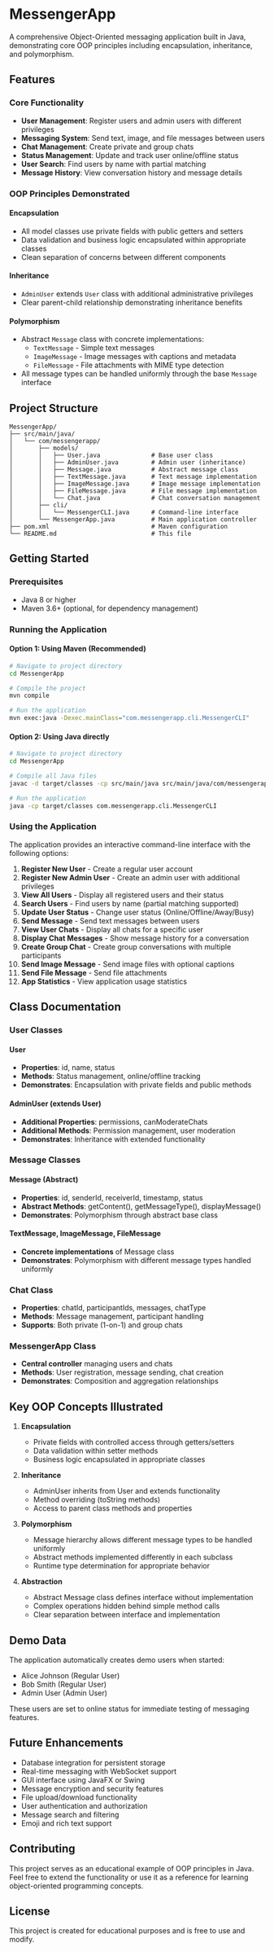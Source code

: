 # MessengerApp

A comprehensive Object-Oriented messaging application built in Java, demonstrating core OOP principles including encapsulation, inheritance, and polymorphism.

## Features

### Core Functionality
- **User Management**: Register users and admin users with different privileges
- **Messaging System**: Send text, image, and file messages between users
- **Chat Management**: Create private and group chats
- **Status Management**: Update and track user online/offline status
- **User Search**: Find users by name with partial matching
- **Message History**: View conversation history and message details

### OOP Principles Demonstrated

#### Encapsulation
- All model classes use private fields with public getters and setters
- Data validation and business logic encapsulated within appropriate classes
- Clean separation of concerns between different components

#### Inheritance
- `AdminUser` extends `User` class with additional administrative privileges
- Clear parent-child relationship demonstrating inheritance benefits

#### Polymorphism
- Abstract `Message` class with concrete implementations:
  - `TextMessage` - Simple text messages
  - `ImageMessage` - Image messages with captions and metadata
  - `FileMessage` - File attachments with MIME type detection
- All message types can be handled uniformly through the base `Message` interface

## Project Structure

```
MessengerApp/
├── src/main/java/
│   └── com/messengerapp/
│       ├── models/
│       │   ├── User.java              # Base user class
│       │   ├── AdminUser.java         # Admin user (inheritance)
│       │   ├── Message.java           # Abstract message class
│       │   ├── TextMessage.java       # Text message implementation
│       │   ├── ImageMessage.java      # Image message implementation
│       │   ├── FileMessage.java       # File message implementation
│       │   └── Chat.java              # Chat conversation management
│       ├── cli/
│       │   └── MessengerCLI.java      # Command-line interface
│       └── MessengerApp.java          # Main application controller
├── pom.xml                            # Maven configuration
└── README.md                          # This file
```

## Getting Started

### Prerequisites
- Java 8 or higher
- Maven 3.6+ (optional, for dependency management)

### Running the Application

#### Option 1: Using Maven (Recommended)
```bash
# Navigate to project directory
cd MessengerApp

# Compile the project
mvn compile

# Run the application
mvn exec:java -Dexec.mainClass="com.messengerapp.cli.MessengerCLI"
```

#### Option 2: Using Java directly
```bash
# Navigate to project directory
cd MessengerApp

# Compile all Java files
javac -d target/classes -cp src/main/java src/main/java/com/messengerapp/**/*.java

# Run the application
java -cp target/classes com.messengerapp.cli.MessengerCLI
```

### Using the Application

The application provides an interactive command-line interface with the following options:

1. **Register New User** - Create a regular user account
2. **Register New Admin User** - Create an admin user with additional privileges
3. **View All Users** - Display all registered users and their status
4. **Search Users** - Find users by name (partial matching supported)
5. **Update User Status** - Change user status (Online/Offline/Away/Busy)
6. **Send Message** - Send text messages between users
7. **View User Chats** - Display all chats for a specific user
8. **Display Chat Messages** - Show message history for a conversation
9. **Create Group Chat** - Create group conversations with multiple participants
10. **Send Image Message** - Send image files with optional captions
11. **Send File Message** - Send file attachments
12. **App Statistics** - View application usage statistics

## Class Documentation

### User Classes

#### User
- **Properties**: id, name, status
- **Methods**: Status management, online/offline tracking
- **Demonstrates**: Encapsulation with private fields and public methods

#### AdminUser (extends User)
- **Additional Properties**: permissions, canModerateChats
- **Additional Methods**: Permission management, user moderation
- **Demonstrates**: Inheritance with extended functionality

### Message Classes

#### Message (Abstract)
- **Properties**: id, senderId, receiverId, timestamp, status
- **Abstract Methods**: getContent(), getMessageType(), displayMessage()
- **Demonstrates**: Polymorphism through abstract base class

#### TextMessage, ImageMessage, FileMessage
- **Concrete implementations** of Message class
- **Demonstrates**: Polymorphism with different message types handled uniformly

### Chat Class
- **Properties**: chatId, participantIds, messages, chatType
- **Methods**: Message management, participant handling
- **Supports**: Both private (1-on-1) and group chats

### MessengerApp Class
- **Central controller** managing users and chats
- **Methods**: User registration, message sending, chat creation
- **Demonstrates**: Composition and aggregation relationships

## Key OOP Concepts Illustrated

1. **Encapsulation**
   - Private fields with controlled access through getters/setters
   - Data validation within setter methods
   - Business logic encapsulated in appropriate classes

2. **Inheritance**
   - AdminUser inherits from User and extends functionality
   - Method overriding (toString methods)
   - Access to parent class methods and properties

3. **Polymorphism**
   - Message hierarchy allows different message types to be handled uniformly
   - Abstract methods implemented differently in each subclass
   - Runtime type determination for appropriate behavior

4. **Abstraction**
   - Abstract Message class defines interface without implementation
   - Complex operations hidden behind simple method calls
   - Clear separation between interface and implementation

## Demo Data

The application automatically creates demo users when started:
- Alice Johnson (Regular User)
- Bob Smith (Regular User)  
- Admin User (Admin User)

These users are set to online status for immediate testing of messaging features.

## Future Enhancements

- Database integration for persistent storage
- Real-time messaging with WebSocket support
- GUI interface using JavaFX or Swing
- Message encryption and security features
- File upload/download functionality
- User authentication and authorization
- Message search and filtering
- Emoji and rich text support

## Contributing

This project serves as an educational example of OOP principles in Java. Feel free to extend the functionality or use it as a reference for learning object-oriented programming concepts.

## License

This project is created for educational purposes and is free to use and modify.